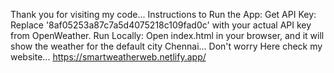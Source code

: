Thank you for visiting my code...
Instructions to Run the App:
Get API Key: Replace '8af05253a87c7a5d4075218c109fad0c' with your actual API key from OpenWeather.
Run Locally: Open index.html in your browser, and it will show the weather for the default city Chennai...
Don't worry Here check my website...
 https://smartweatherweb.netlify.app/
